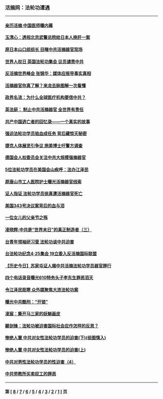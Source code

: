 ### 活摘网：法轮功遭遇
---
#### [亲历活摘 中国医师曝内幕](../../pages/nf5881/n14040389.md?08180430) 
#### [玉清心：透视北京武警总院给日本人换肝一案](../../pages/nf5881/n13771978.md?08180430) 
#### [原日本山口组组长 目睹中共活摘器官现场](../../pages/nf5881/n13767360.md?08180430) 
#### [世界人权日 英国法轮功集会 议员谴责中共](../../pages/nf5881/n13431763.md?08180430) 
#### [反活摘世界峰会 张锦华：媒体应报导事实真相](../../pages/nf5881/n13278502.md?08180430) 
#### [活摘器官你真了解？来龙去脉图解一次看懂](../../pages/nf5881/n13013820.md?08180430) 
#### [政界名流：为什么全球医疗机构要信中共？](../../pages/nf5881/n11945479.md?08180430) 
#### [英法庭： 制止中共活摘器官 全世界有责任](../../pages/nf5881/n11330691.md?08180430) 
#### [共产中国逃亡者的回忆录——一个真实的故事](../../pages/nf5881/n10918649.md?08180430) 
#### [强迫法轮功学员验血成任务 背后藏惊天秘密](../../pages/nf5881/n4252384.md?08180430) 
#### [捷克人体展览引争议 旅美博士吁警方调查](../../pages/nf5881/n9429187.md?08180430) 
#### [德国会人权委员会关注中共大规模强摘器官](../../pages/nf5881/n8418950.md?08180430) 
#### [5位法轮功学员在美国会山疾呼：法办江泽民](../../pages/nf5881/n8101519.md?08180430) 
#### [原唐山市工人医院护士曝光活摘器官线索](../../pages/nf5881/n8076384.md?08180430) 
#### [证人指证 法轮功学员徐真遭活摘器官死亡](../../pages/nf5881/n8042467.md?08180430) 
#### [美国343号决议案背后的血与泪](../../pages/nf5881/n8020684.md?08180430) 
#### [一位女儿的父亲节之殇](../../pages/nf5881/n8014122.md?08180430) 
#### [凌晓辉:中共是“世界末日”的真正制造者（三）](../../pages/nf5881/n4210333.md?08180430) 
#### [台青年领袖研习营 法轮功谈中共迫害](../../pages/nf5881/n4141857.md?08180430) 
#### [台法轮功纪念4‧25集会 19立委入反活摘国际联盟](../../pages/nf5881/n4141821.md?08180430) 
#### [【历史今日】苏家屯证人揭中共活摘法轮功学员器官罪行](../../pages/nf5881/n4135912.md?08180430) 
#### [四个电话录音曝光610特务头子李东生罪恶滔天](../../pages/nf5881/n4040060.md?08180430) 
#### [令江泽民胆寒 众外媒聚焦大连法轮功案](../../pages/nf5881/n3932671.md?08180430) 
#### [曝光中共酷刑：“开锁”](../../pages/nf5881/n3889373.md?08180430) 
#### [凌宸：撕开马三家的妖魅画皮](../../pages/nf5881/n3849369.md?08180430) 
#### [郦剑锋：法轮功被迫害国际社会应作怎样的反思？](../../pages/nf5881/n3824560.md?08180430) 
#### [惨绝人寰 中共对女性法轮功学员的迫害(下)(组图慎入)](../../pages/nf5881/n3816285.md?08180430) 
#### [惨绝人寰 中共对女性法轮功学员的迫害(上)](../../pages/nf5881/n3815374.md?08180430) 
#### [中共对男性法轮功学员的性迫害（4）](../../pages/nf5881/n3769144.md?08180430) 
#### [中共劳教所买卖奴工的罪恶](../../pages/nf5881/n3769378.md?08180430) 

---
#### 第 [ [8](./8.md?08180430) / [7](./7.md?08180430) / [6](./6.md?08180430) / [5](./5.md?08180430) / [4](./4.md?08180430) / [3](./3.md?08180430) / [2](./2.md?08180430) / [1](./1.md?08180430) ] 页
